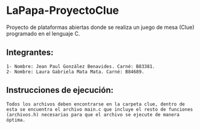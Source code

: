 # LaPapa-ProyectoClue
Proyecto de plataformas abiertas donde se realiza un juego de mesa (Clue) programado en el lenguaje C.

## Integrantes:
    1- Nombre: Jean Paul González Benavides. Carné: B83381.
    2- Nombre: Laura Gabriela Mata Mata. Carné: B84689.


## Instrucciones de ejecución:
    Todos los archivos deben encontrarse en la carpeta clue, dentro de esta se encuentra el archivo main.c que incluye el resto de funciones (archivos.h) necesarias para que el archivo se ejecute de manera óptima.
